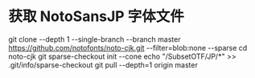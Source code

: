 # 获取 NotoSansJP 字体文件
git clone --depth 1 --single-branch --branch master https://github.com/notofonts/noto-cjk.git --filter=blob:none --sparse
cd noto-cjk
git sparse-checkout init --cone
echo "/SubsetOTF/JP/*" >> .git/info/sparse-checkout
git pull --depth=1 origin master
